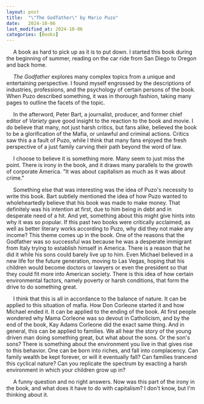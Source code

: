 ```yaml
---
layout: post
title:  "\"The Godfather\" by Mario Puzo"
date:   2024-10-06
last_modified_at: 2024-10-06
categories: [Books]
---
```


&emsp; A book as hard to pick up as it is to put down. I started this book during the beginning of summer, reading on the car ride from San Diego to Oregon and back home. 

&emsp; *The Godfather* explores many complex topics from a unique and entertaining perspective. I found myself engrossed by the descriptions of industries, professions, and the psychology of certain persons of the book. When Puzo described something, it was in thorough fashion, taking many pages to outline the facets of the topic.

&emsp; In the afterword, Peter Bart, a journalist, producer, and former chief editor of *Variety* gave good insight to the reaction to the book and movie. I do believe that many, not just harsh critics, but fans alike, believed the book to be a glorification of the Mafia, or unlawful and criminal actions. Critics saw this a a fault of Puzo, while I think that many fans enjoyed the fresh perspective of a just family carving their path beyond the word of law.

&emsp; I choose to believe it is something more. Many seem to just miss the point. There is irony in the book, and it draws many parallels to the growth of corporate America. "It was about capitalism as much as it was about crime."

&emsp; Something else that was interesting was the idea of Puzo's necessity to write this book. Bart subtlely mentioned the idea of how Puzo wanted to wholeheartedly believe that his book was made to make money. That definitely was his intention at first, due to him being in debt and in desperate need of a hit. And yet, something about this might give hints into why it was so popular. If this past two books were critically acclaimed, as well as better literary works according to Puzo, why did they not make any income? This theme comes up in the book. One of the reasons that the Godfather was so successful was because he was a desperate immigrant from Italy trying to establish himself in America. There is a reason that he did it while his sons could barely live up to him. Even Michael believed in a new life for the future generation, moving to Las Vegas, hoping that his children would become doctors or lawyers or even the president so that they could fit more into American society. There is this idea of how certain environmental factors, namely poverty or harsh conditions, that form the drive to do something great. 

&emsp; I think that this is all in accordance to the balance of nature. It can be applied to this situation of mafia. How Don Corleone started it and how Michael ended it. It can be applied to the ending of the book. At first people wondered why Mama Corleone was so devout in Catholicism, and by the end of the book, Kay Adams Corleone did the exact same thing. And in general, this can be applied to families. We all hear the story of the young driven man doing something great, but what about the sons. Or the son's sons? There is something about the environment you live in that gives rise to this behavior. One can be born into riches, and fall into complacency. Can family wealth be kept forever, or will it eventually fall? Can families trancend this cyclical nature? Can you replicate the spectrum by exacting a harsh environment in which your children grow up in?

&emsp; A funny question and no right answers. Now was this part of the irony in the book, and what does it have to do with capitalism? I don't know, but I'm thinking about it.